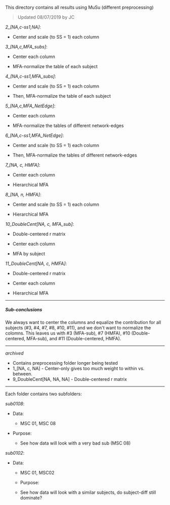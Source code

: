 This directory contains all results using MuSu (different preprocessing)

> Updated 08/07/2019 by JC

*2_[NA,c-ss1,NA]*:

+ Center and scale (to SS = 1) each column

*3_[NA,c,MFA_subs]*:

+ Center each column

+ MFA-normalize the table of each subject

*4_[NA,c-ss1,MFA_subs]*:

+ Center and scale (to SS = 1) each column

+ Then, MFA-normalize the table of each subject

*5_[NA,c,MFA_NetEdge]*:

+ Center each column

+ MFA-normalize the tables of different network-edges

*6_[NA,c-ss1,MFA_NetEdge]*:

+ Center and scale (to SS = 1) each column

+ Then, MFA-normalize the tables of different network-edges

*7_[NA, c, HMFA]*:

+ Center each column

+ Hierarchical MFA

*8_[NA, n, HMFA]*:

+ Center and scale (to SS = 1) each column

+ Hierarchical MFA

*10_DoubleCent[NA, c, MFA_sub]*:

+ Double-centered r matrix

+ Center each column

+ MFA by subject

*11_DoubleCent[NA, c, HMFA]*:

+ Double-centered r matrix

+ Center each column

+ Hierarchical MFA

---
##### Sub-conclusions

We always want to center the columns and equalize the contribution for all subjects (#3, #4, #7, #8, #10, #11), and we don't want to normalize the colomns. This leaves us with #3 (MFA-sub), #7 (HMFA), #10 (Double-centered, MFA-sub), and #11 (Double-centered, HMFA).

---

*archived*

+ Contains preprocessing folder longer being tested
+ 1_[NA, c, NA] - Center-only gives too much weight to within vs. between.
+ 9_DoubleCent[NA, NA, NA] - Double-centered r matrix



---
Each folder contains two subfolders:

*sub0108*:

+ Data: 
  
  + MSC 01, MSC 08

 + Purpose: 
   
   + See how data will look with a very bad sub (MSC 08)

*sub0102*:

+ Data: 
   
  + MSC 01, MSC02
   
   + Purpose: 
   
   + See how data will look with a similar subjects, do subject-diff still dominate? 
